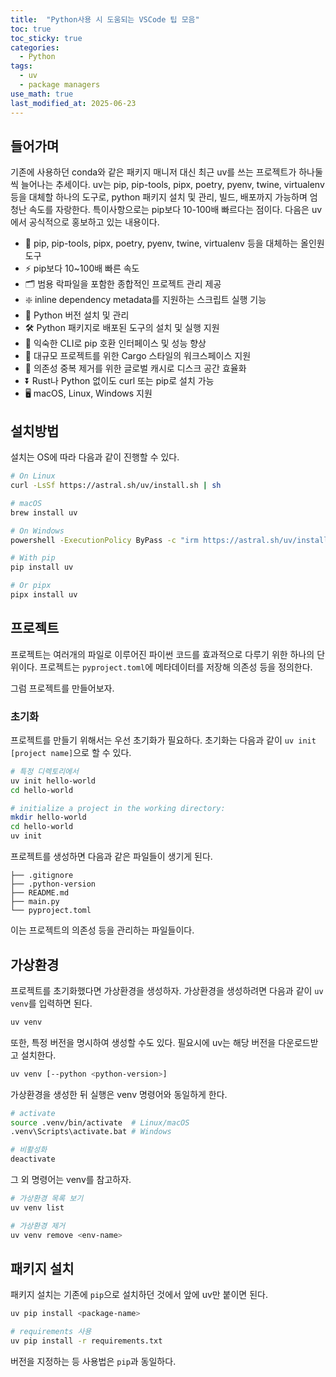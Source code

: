 ```yaml
---
title:  "Python사용 시 도움되는 VSCode 팁 모음"
toc: true
toc_sticky: true
categories:
  - Python
tags:
  - uv
  - package managers
use_math: true
last_modified_at: 2025-06-23
---
```


## 들어가며

기존에 사용하던 conda와 같은 패키지 매니저 대신 최근 uv를 쓰는 프로젝트가 하나둘씩 늘어나는 추세이다.
uv는 pip, pip-tools, pipx, poetry, pyenv, twine, virtualenv 등을 대체할 하나의 도구로, python 패키지 설치 및 관리, 빌드, 배포까지 가능하며 엄청난 속도를 자랑한다.
특이사항으로는 pip보다 10-100배 빠르다는 점이다.
다음은 uv에서 공식적으로 홍보하고 있는 내용이다.

- 🚀 pip, pip-tools, pipx, poetry, pyenv, twine, virtualenv 등을 대체하는 올인원 도구
- ⚡️ pip보다 10~100배 빠른 속도
- 🗂️ 범용 락파일을 포함한 종합적인 프로젝트 관리 제공
- ❇️ inline dependency metadata를 지원하는 스크립트 실행 기능
- 🐍 Python 버전 설치 및 관리
- 🛠️ Python 패키지로 배포된 도구의 설치 및 실행 지원
- 🔩 익숙한 CLI로 pip 호환 인터페이스 및 성능 향상
- 🏢 대규모 프로젝트를 위한 Cargo 스타일의 워크스페이스 지원
- 💾 의존성 중복 제거를 위한 글로벌 캐시로 디스크 공간 효율화
- ⏬ Rust나 Python 없이도 curl 또는 pip로 설치 가능
- 🖥️ macOS, Linux, Windows 지원


## 설치방법

설치는 OS에 따라 다음과 같이 진행할 수 있다.

```bash
# On Linux
curl -LsSf https://astral.sh/uv/install.sh | sh

# macOS
brew install uv

# On Windows
powershell -ExecutionPolicy ByPass -c "irm https://astral.sh/uv/install.ps1 | iex"

# With pip
pip install uv

# Or pipx
pipx install uv
```

## 프로젝트

프로젝트는 여러개의 파일로 이루어진 파이썬 코드를 효과적으로 다루기 위한 하나의 단위이다.
프로젝트는 `pyproject.toml`에 메타데이터를 저장해 의존성 등을 정의한다.

그럼 프로젝트를 만들어보자.

### 초기화

프로젝트를 만들기 위해서는 우선 초기화가 필요하다.
초기화는 다음과 같이 `uv init [project name]`으로 할 수 있다.

```bash
# 특정 디렉토리에서
uv init hello-world
cd hello-world

# initialize a project in the working directory:
mkdir hello-world
cd hello-world
uv init
```

프로젝트를 생성하면 다음과 같은 파일들이 생기게 된다.

```
├── .gitignore
├── .python-version
├── README.md
├── main.py
└── pyproject.toml
```

이는 프로젝트의 의존성 등을 관리하는 파일들이다.

## 가상환경

프로젝트를 초기화했다면 가상환경을 생성하자.
가상환경을 생성하려면 다음과 같이 `uv venv`를 입력하면 된다.

```bash
uv venv
```

또한, 특정 버전을 명시하여 생성할 수도 있다.
필요시에 uv는 해당 버전을 다운로드받고 설치한다.

```sh
uv venv [--python <python-version>]
```

가상환경을 생성한 뒤 실행은 venv 명령어와 동일하게 한다.

```bash
# activate
source .venv/bin/activate  # Linux/macOS
.venv\Scripts\activate.bat # Windows

# 비활성화
deactivate
```

그 외 명령어는 venv를 참고하자.

```sh
# 가상환경 목록 보기
uv venv list

# 가상환경 제거
uv venv remove <env-name>
```

## 패키지 설치

패키지 설치는 기존에 `pip`으로 설치하던 것에서 앞에 uv만 붙이면 된다.

```bash
uv pip install <package-name>

# requirements 사용
uv pip install -r requirements.txt
```

버전을 지정하는 등 사용법은 `pip`과 동일하다.